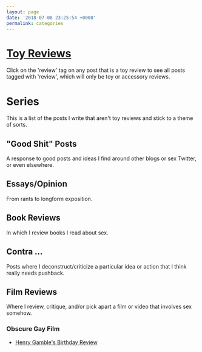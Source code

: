 ```yaml
---
layout: page
date: '2018-07-08 23:25:54 +0000'
permalink: categories
---
```

# [Toy Reviews](https://www.solochro.me/tag/review/)

Click on the 'review' tag on any post that is a toy review to see all posts tagged with 'review', which will only be toy or accessory reviews. 

# Series

This is a list of the posts I write that aren't toy reviews and stick to a theme of sorts.

## "Good Shit" Posts

A response to good posts and ideas I find around other blogs or sex Twitter, or even elsewhere.

## Essays/Opinion

From rants to longform exposition.

## Book Reviews

In which I review books I read about sex.

## Contra ... 

Posts where I deconstruct/criticize a particular idea or action that I think really needs pushback.

## Film Reviews

Where I review, critique, and/or pick apart a film or video that involves sex somehow.

### Obscure Gay Film

- [Henry Gamble's Birthday Review](https://www.solochro.me/posts/henry-gamble)